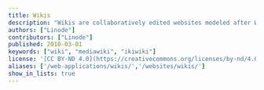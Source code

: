 ```yaml
---
title: Wikis
description: "Wikis are collaboratively edited websites modeled after Ward Cunningham's [WikiWikiWeb](http://www.c2.com/cgi-bin/wiki?WikiWikiWeb), also known as the [c2 wiki](http://c2.com/cgi/wiki). By design, the 'wiki concept' destabilizes the relationship between 'reader' and 'editor' around which conventional media and websites revolve. These guides will help you set up a wiki site to allow your community to maintain interlinked web pages."
authors: ["Linode"]
contributors: ["Linode"]
published: 2010-03-01
keywords: ["wiki", "mediawiki", "ikiwiki"]
license: '[CC BY-ND 4.0](https://creativecommons.org/licenses/by-nd/4.0)'
aliases: ['/web-applications/wikis/','/websites/wikis/']
show_in_lists: true
---
```




